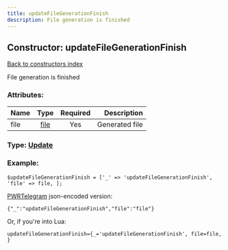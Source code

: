 ```yaml
---
title: updateFileGenerationFinish
description: File generation is finished
---
```

## Constructor: updateFileGenerationFinish  
[Back to constructors index](index.md)



File generation is finished

### Attributes:

| Name     |    Type       | Required | Description |
|----------|:-------------:|:--------:|------------:|
|file|[file](../types/file.md) | Yes|Generated file|



### Type: [Update](../types/Update.md)


### Example:

```
$updateFileGenerationFinish = ['_' => 'updateFileGenerationFinish', 'file' => file, ];
```  

[PWRTelegram](https://pwrtelegram.xyz) json-encoded version:

```
{"_":"updateFileGenerationFinish","file":"file"}
```


Or, if you're into Lua:  


```
updateFileGenerationFinish={_='updateFileGenerationFinish', file=file, }

```


